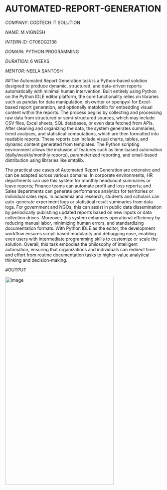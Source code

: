 # AUTOMATED-REPORT-GENERATION

*COMPANY*: CODTECH IT SOLUTION

*NAME*: M.VIGNESH

*INTERN ID*: CT06DG2138

*DOMAIN*: PYTHON PROGRAMMING

*DURATION*: 6 WEEKS

*MENTOR*: NEELA SANTOSH

##The Automated Report Generation task is a Python-based solution designed to produce dynamic, structured, and data-driven reports automatically with minimal human intervention. Built entirely using Python on the Python IDLE editor platform, the core functionality relies on libraries such as pandas for data manipulation, xlsxwriter or openpyxl for Excel-based report generation, and optionally matplotlib for embedding visual content within the reports. The process begins by collecting and processing raw data from structured or semi-structured sources, which may include CSV files, Excel sheets, SQL databases, or even data fetched from APIs. After cleaning and organizing the data, the system generates summaries, trend analyses, and statistical computations, which are then formatted into readable reports. These reports can include visual charts, tables, and dynamic content generated from templates. The Python scripting environment allows the inclusion of features such as time-based automation (daily/weekly/monthly reports), parameterized reporting, and email-based distribution using libraries like smtplib.

The practical use cases of Automated Report Generation are extensive and can be adapted across various domains. In corporate environments, HR departments can use this system for monthly headcount summaries or leave reports; Finance teams can automate profit and loss reports; and Sales departments can generate performance analytics for territories or individual sales reps. In academia and research, students and scholars can auto-generate experiment logs or statistical result summaries from data logs. For government and NGOs, this can assist in public data dissemination by periodically publishing updated reports based on new inputs or data collection drives. Moreover, this system enhances operational efficiency by reducing manual labor, minimizing human errors, and standardizing documentation formats. With Python IDLE as the editor, the development workflow ensures script-based modularity and debugging ease, enabling even users with intermediate programming skills to customize or scale the solution. Overall, this task embodies the philosophy of intelligent automation, ensuring that organizations and individuals can redirect time and effort from routine documentation tasks to higher-value analytical thinking and decision-making.

#OUTPUT

<img width="348" height="666" alt="Image" src="https://github.com/user-attachments/assets/80e8ec1c-b7b2-416c-bc92-1a01acf4e6e2" />
